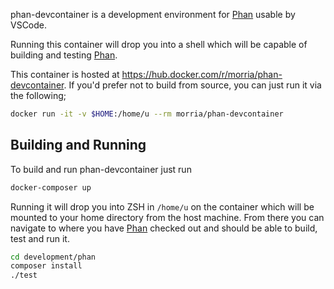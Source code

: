 phan-devcontainer is a development environment for [Phan](https://github.com/phan/phan) usable by VSCode.

Running this container will drop you into a shell which will be capable of building
and testing [Phan](https://github.com/phan/phan).

This container is hosted at https://hub.docker.com/r/morria/phan-devcontainer. If
you'd prefer not to build from source, you can just run it via the following;

```sh
docker run -it -v $HOME:/home/u --rm morria/phan-devcontainer
```

## Building and Running

To build and run phan-devcontainer just run

```sh
docker-composer up
```

Running it will drop you into ZSH in `/home/u` on the container which will be mounted to your
home directory from the host machine. From there you can navigate to where you have
[Phan](https://github.com/phan/phan) checked out and should be able to build, test and run it.

```sh
cd development/phan
composer install
./test
```
